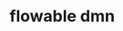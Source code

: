 <!--
 * @Author: jackning 270580156@qq.com
 * @Date: 2025-01-16 18:50:50
 * @LastEditors: jackning 270580156@qq.com
 * @LastEditTime: 2025-01-16 19:07:41
 * @Description: bytedesk.com https://github.com/Bytedesk/bytedesk
 *   Please be aware of the BSL license restrictions before installing Bytedesk IM – 
 *  selling, reselling, or hosting Bytedesk IM as a service is a breach of the terms and automatically terminates your rights under the license. 
 *  Business Source License 1.1: https://github.com/Bytedesk/bytedesk/blob/main/LICENSE 
 *  contact: 270580156@qq.com 
 * 
 * Copyright (c) 2025 by bytedesk.com, All Rights Reserved. 
-->
# flowable dmn
